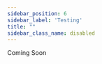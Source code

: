 ```yaml
---
sidebar_position: 6
sidebar_label: 'Testing'
title: ""
sidebar_class_name: disabled
---
```


Coming Soon